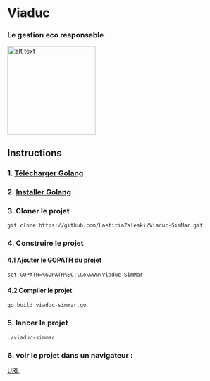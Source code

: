 # Viaduc
### Le gestion eco responsable

<img src="https://storage.googleapis.com/gopherizeme.appspot.com/gophers/187bac3508450b1bc3ae2d4a2519b9d445d4dec6.png" alt="alt text" width="200px" height="200px">


## Instructions
### 1. [Télécharger Golang](https://dl.google.com/go/go1.12.7.windows-amd64.msi)
### 2. [Installer Golang](https://golang.org/doc/install)
### 3. Cloner le projet
`git clone https://github.com/LaetitiaZaleski/Viaduc-SimMar.git`
### 4. Construire le projet
#### 4.1 Ajouter le GOPATH du projet
`set GOPATH=%GOPATH%;C:\Go\www\Viaduc-SimMar`
#### 4.2 Compiler le projet
`go build viaduc-simmar.go`
### 5. lancer le projet
`./viaduc-simmar `
### 6. voir le projet dans un navigateur :
[URL](http://localhost:8080)
